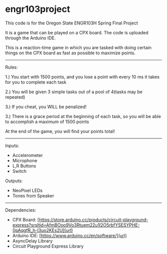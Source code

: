 # engr103project
This code is for the Oregon State ENGR103H Spring Final Project

It is a game that can be played on a CPX board. The code is uploaded through the Arduino IDE.

This is a reaction-time game in which you are tasked with doing certain things on the CPX board as fast as possible to maximize points.

---------------------------------------------------------

Rules:

1.) You start with 1500 points, and you lose a point with every 10 ms it takes for you to complete each task

2.) You will be given 3 simple tasks out of a pool of 4(tasks may be repeated)

3.) If you cheat, you WILL be penalized!

3.) There is a grace period at the beginning of each task, so you will be able to accomplish a maximum of 1500 points

At the end of the game, you will find your points total!

------------------------------------------------

Inputs:
- Accelerometer
- Microphone
- L,R Buttons
- Switch

Outputs:
- NeoPixel LEDs
- Tones from Speaker

------------------------------------------------


Dependencies:

- CPX Board: [https://store.arduino.cc/products/circuit-playground-express?srsltid=AfmBOoo9Vo3Rtuem22u1l2O5rbfYSESYPHE-0pAqgfR_h-I3uo2KEs2U](url)
- Arduino IDE: [https://www.arduino.cc/en/software/](url)
- AsyncDelay Library
- Circuit Playground Express Library 
